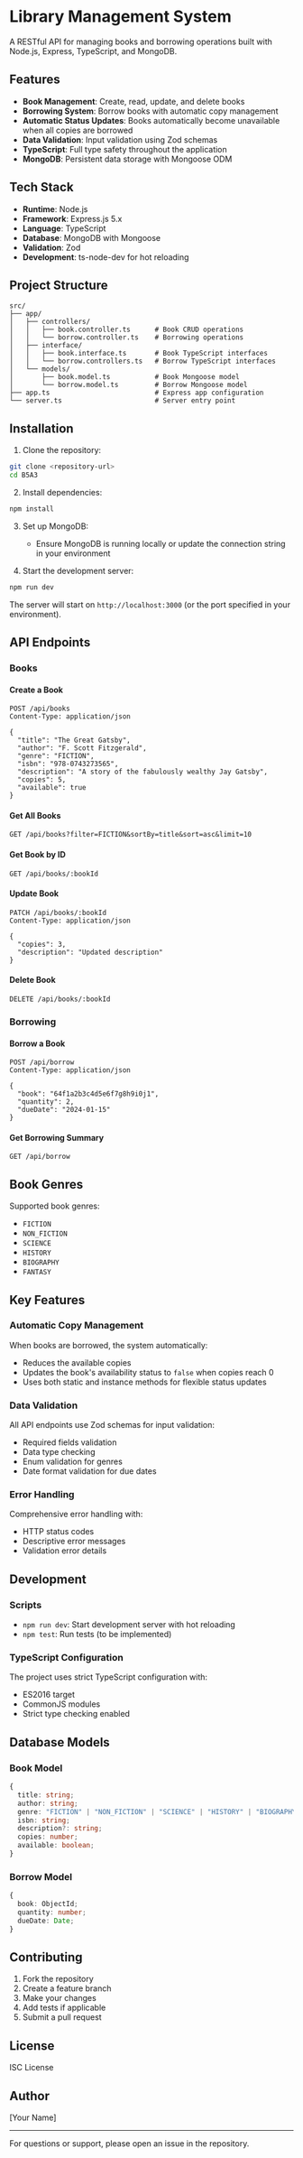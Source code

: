 # Library Management System

A RESTful API for managing books and borrowing operations built with Node.js, Express, TypeScript, and MongoDB.

## Features

- **Book Management**: Create, read, update, and delete books
- **Borrowing System**: Borrow books with automatic copy management
- **Automatic Status Updates**: Books automatically become unavailable when all copies are borrowed
- **Data Validation**: Input validation using Zod schemas
- **TypeScript**: Full type safety throughout the application
- **MongoDB**: Persistent data storage with Mongoose ODM

## Tech Stack

- **Runtime**: Node.js
- **Framework**: Express.js 5.x
- **Language**: TypeScript
- **Database**: MongoDB with Mongoose
- **Validation**: Zod
- **Development**: ts-node-dev for hot reloading

## Project Structure

```
src/
├── app/
│   ├── controllers/
│   │   ├── book.controller.ts      # Book CRUD operations
│   │   └── borrow.controller.ts    # Borrowing operations
│   ├── interface/
│   │   ├── book.interface.ts       # Book TypeScript interfaces
│   │   └── borrow.controllers.ts   # Borrow TypeScript interfaces
│   └── models/
│       ├── book.model.ts           # Book Mongoose model
│       └── borrow.model.ts         # Borrow Mongoose model
├── app.ts                          # Express app configuration
└── server.ts                       # Server entry point
```

## Installation

1. Clone the repository:
```bash
git clone <repository-url>
cd B5A3
```

2. Install dependencies:
```bash
npm install
```

3. Set up MongoDB:
   - Ensure MongoDB is running locally or update the connection string in your environment

4. Start the development server:
```bash
npm run dev
```

The server will start on `http://localhost:3000` (or the port specified in your environment).

## API Endpoints

### Books

#### Create a Book
```http
POST /api/books
Content-Type: application/json

{
  "title": "The Great Gatsby",
  "author": "F. Scott Fitzgerald",
  "genre": "FICTION",
  "isbn": "978-0743273565",
  "description": "A story of the fabulously wealthy Jay Gatsby",
  "copies": 5,
  "available": true
}
```

#### Get All Books
```http
GET /api/books?filter=FICTION&sortBy=title&sort=asc&limit=10
```

#### Get Book by ID
```http
GET /api/books/:bookId
```

#### Update Book
```http
PATCH /api/books/:bookId
Content-Type: application/json

{
  "copies": 3,
  "description": "Updated description"
}
```

#### Delete Book
```http
DELETE /api/books/:bookId
```

### Borrowing

#### Borrow a Book
```http
POST /api/borrow
Content-Type: application/json

{
  "book": "64f1a2b3c4d5e6f7g8h9i0j1",
  "quantity": 2,
  "dueDate": "2024-01-15"
}
```

#### Get Borrowing Summary
```http
GET /api/borrow
```

## Book Genres

Supported book genres:
- `FICTION`
- `NON_FICTION`
- `SCIENCE`
- `HISTORY`
- `BIOGRAPHY`
- `FANTASY`

## Key Features

### Automatic Copy Management
When books are borrowed, the system automatically:
- Reduces the available copies
- Updates the book's availability status to `false` when copies reach 0
- Uses both static and instance methods for flexible status updates

### Data Validation
All API endpoints use Zod schemas for input validation:
- Required fields validation
- Data type checking
- Enum validation for genres
- Date format validation for due dates

### Error Handling
Comprehensive error handling with:
- HTTP status codes
- Descriptive error messages
- Validation error details

## Development

### Scripts

- `npm run dev`: Start development server with hot reloading
- `npm test`: Run tests (to be implemented)

### TypeScript Configuration
The project uses strict TypeScript configuration with:
- ES2016 target
- CommonJS modules
- Strict type checking enabled

## Database Models

### Book Model
```typescript
{
  title: string;
  author: string;
  genre: "FICTION" | "NON_FICTION" | "SCIENCE" | "HISTORY" | "BIOGRAPHY" | "FANTASY";
  isbn: string;
  description?: string;
  copies: number;
  available: boolean;
}
```

### Borrow Model
```typescript
{
  book: ObjectId;
  quantity: number;
  dueDate: Date;
}
```

## Contributing

1. Fork the repository
2. Create a feature branch
3. Make your changes
4. Add tests if applicable
5. Submit a pull request

## License

ISC License

## Author

[Your Name]

---

For questions or support, please open an issue in the repository. 
